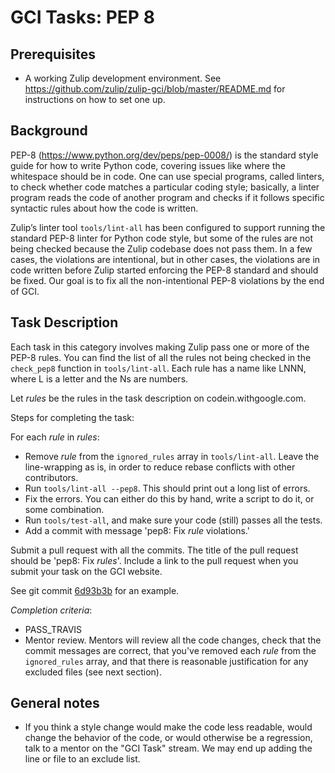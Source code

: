 # GCI Tasks: PEP 8

## Prerequisites

* A working Zulip development environment. See
  https://github.com/zulip/zulip-gci/blob/master/README.md for instructions
  on how to set one up.

## Background

PEP-8 (https://www.python.org/dev/peps/pep-0008/) is the standard style
guide for how to write Python code, covering issues like where the
whitespace should be in code. One can use special programs, called linters,
to check whether code matches a particular coding style; basically, a linter
program reads the code of another program and checks if it follows specific
syntactic rules about how the code is written.

Zulip’s linter tool `tools/lint-all` has been configured to support running
the standard PEP-8 linter for Python code style, but some of the rules are
not being checked because the Zulip codebase does not pass them. In a few
cases, the violations are intentional, but in other cases, the violations
are in code written before Zulip started enforcing the PEP-8 standard and
should be fixed. Our goal is to fix all the non-intentional PEP-8 violations
by the end of GCI.

## Task Description

Each task in this category involves making Zulip pass one or more of the PEP-8
rules. You can find the list of all the rules not being checked in the
`check_pep8` function in `tools/lint-all`. Each rule has a name like LNNN,
where L is a letter and the Ns are numbers.

Let *rules* be the rules in the task description on codein.withgoogle.com.

Steps for completing the task:

For each *rule* in *rules*:

  * Remove *rule* from the `ignored_rules` array in `tools/lint-all`. Leave the
    line-wrapping as is, in order to reduce rebase conflicts with other
    contributors.
  * Run `tools/lint-all --pep8`. This should print out a long list of errors.
  * Fix the errors. You can either do this by hand, write a script to do it,
    or some combination.
  * Run `tools/test-all`, and make sure your code (still) passes all the tests.
  * Add a commit with message 'pep8: Fix *rule* violations.'

Submit a pull request with all the commits.  The title of the pull
request should be 'pep8: Fix *rules*'.
Include a link to the pull request when you submit your task on the GCI website.

See git commit [6d93b3b](https://github.com/zulip/zulip/commit/6d93b3b) for an example.

*Completion criteria*:
* PASS_TRAVIS
* Mentor review. Mentors will review all the code changes, check that the
  commit messages are correct, that you've removed each *rule* from the
  `ignored_rules` array, and that there is reasonable justification for any
  excluded files (see next section).

## General notes

* If you think a style change would make the code less readable, would
  change the behavior of the code, or would otherwise be a regression, talk
  to a mentor on the "GCI Task" stream. We may end up adding the line or
  file to an exclude list.
